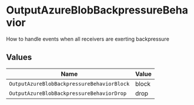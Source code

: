 # OutputAzureBlobBackpressureBehavior

How to handle events when all receivers are exerting backpressure


## Values

| Name                                       | Value                                      |
| ------------------------------------------ | ------------------------------------------ |
| `OutputAzureBlobBackpressureBehaviorBlock` | block                                      |
| `OutputAzureBlobBackpressureBehaviorDrop`  | drop                                       |